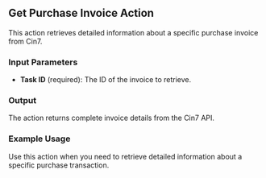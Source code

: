 ## Get Purchase Invoice Action

This action retrieves detailed information about a specific purchase invoice from Cin7.

### Input Parameters

- **Task ID** (required): The ID of the invoice to retrieve.

### Output

The action returns complete invoice details from the Cin7 API.

### Example Usage

Use this action when you need to retrieve detailed information about a specific purchase transaction.